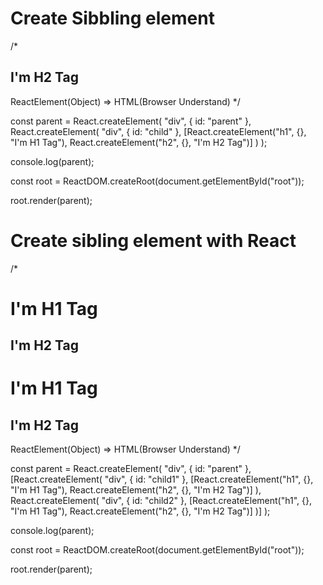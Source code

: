 
# Create Sibbling element 

<!-- Third argument pass array of childrens -->

/*
 <div id="parent"> 
    <div id="child">
        <h2>I'm H2 Tag</h2>
    <div>
 </div>

ReactElement(Object) => HTML(Browser Understand)
*/

const parent = React.createElement(
  "div",
  { id: "parent" },
  React.createElement(
    "div",
    { id: "child" },
    [React.createElement("h1", {}, "I'm H1 Tag"), 
    React.createElement("h2", {}, "I'm H2 Tag")]
  )
);

console.log(parent);

const root = ReactDOM.createRoot(document.getElementById("root"));

root.render(parent);


# Create sibling element with React

/*
 <div id="parent"> 
    <div id="child1">
        <h1>I'm H1 Tag</h1>
        <h2>I'm H2 Tag</h2>
    <div>
    <div id="child2">
        <h1>I'm H1 Tag</h1>
        <h2>I'm H2 Tag</h2>
    <div>
 </div>

ReactElement(Object) => HTML(Browser Understand)
*/



const parent = React.createElement(
  "div",
  { id: "parent" },
  [React.createElement(
    "div",
    { id: "child1" },
    [React.createElement("h1", {}, "I'm H1 Tag"),
    React.createElement("h2", {}, "I'm H2 Tag")]
  ), React.createElement(
    "div",
    { id: "child2" },
    [React.createElement("h1", {}, "I'm H1 Tag"),
    React.createElement("h2", {}, "I'm H2 Tag")]
  )]
);

console.log(parent);

const root = ReactDOM.createRoot(document.getElementById("root"));

root.render(parent);
